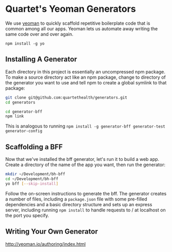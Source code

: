 # Quartet's Yeoman Generators

We use [yeoman](http://yeoman.io/) to quickly scaffold repetitive boilerplate code that is common among all our apps. Yeoman lets us automate away writing the same code over and over again.

`npm install -g yo`

## Installing A Generator

Each directory in this project is essentially an uncompressed npm package. To make a source directory act like an npm package, change to directory of the generator you want to use and tell npm to create a global symlink to that package:

```bash
git clone git@github.com:quartethealth/generators.git
cd generators

cd generator-bff
npm link
```
This is analogous to running `npm install -g generator-bff generator-test generator-config`

## Scaffolding a BFF

Now that we've installed the bff generator, let's run it to build a web app. Create a directory of the name of the app you want, then run the generator:

```bash
mkdir ~/Development/bh-bff
cd ~/Development/bh-bff
yo bff [--skip-install]
```
Follow the on-screen instructions to generate the bff. The generator creates a number of files, including a `package.json` file with some pre-filled dependencies and a basic directory structure and sets up an express server, including running `npm install` to handle requests to / at localhost on the port you specify.

## Writing Your Own Generator

http://yeoman.io/authoring/index.html
